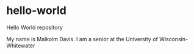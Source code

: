 # hello-world
Hello World repository

My name is Malkolm Davis. I am a senior at the University of Wisconsin-Whitewater
